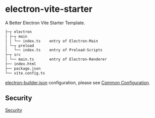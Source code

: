 # electron-vite-starter

A Better Electron Vite Starter Template.

```diff
├─┬ electron
│ ├─┬ main
│ │ └── index.ts    entry of Electron-Main
│ └─┬ preload
│   └── index.ts    entry of Preload-Scripts
├─┬ src
│ └── main.ts       entry of Electron-Renderer
├── index.html
├── package.json
└── vite.config.ts
```

[electron-builder.json](https://www.electron.build/configuration/configuration) configuration, please see [Common Configuration](https://www.electron.build/configuration/configuration).

## Security

[Security](https://www.electronjs.org/docs/latest/tutorial/security)
